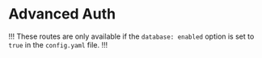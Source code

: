 # Advanced Auth

!!!
These routes are only available if the `database: enabled` option is set to `true` in the `config.yaml` file.
!!!